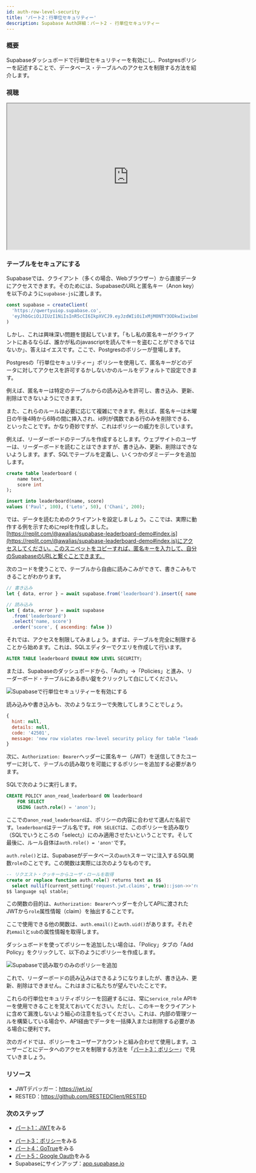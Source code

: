 ```yaml
---
id: auth-row-level-security
title: 'パート2：行単位セキュリティー'
description: Supabase Auth詳細：パート2 - 行単位セキュリティー
---
```


### 概要

Supabaseダッシュボードで行単位セキュリティーを有効にし、Postgresポリシーを記述することで、データベース・テーブルへのアクセスを制限する方法を紹介します。

### 視聴

<iframe className="w-full video-with-border" width="640" height="385" src="https://www.youtube-nocookie.com/embed/qY_iQ10IUhs" frameBorder="1" allow="accelerometer; autoplay; clipboard-write; encrypted-media; gyroscope; picture-in-picture" allowFullScreen></iframe>

### テーブルをセキュアにする

Supabaseでは、クライアント（多くの場合、Webブラウザー）から直接データにアクセスできます。そのためには、SupabaseのURLと匿名キー（Anon key）を以下のように`supabase-js`に渡します。

```js
const supabase = createClient(
  'https://qwertyuiop.supabase.co',
  'eyJhbGciOiJIUzI1NiIsInR5cCI6IkpXVCJ9.eyJzdWIiOiIxMjM0NTY3ODkwIiwibmFtZSI6IkpvaG4gRG9lIiwiaWF0IjoxNTE2MjM5MDIyfQ.SflKxwRJSMeKKF2QT4fwpMeJf36POk6yJV_adQssw5c'
)
```

しかし、これは興味深い問題を提起しています。「もし私の匿名キーがクライアントにあるならば、誰かが私のjavascriptを読んでキーを盗むことができるではないか」、答えはイエスです。ここで、Postgresのポリシーが登場します。

Postgresの「行単位セキュリティー」ポリシーを使用して、匿名キーがどのデータに対してアクセスを許可するかしないかのルールをデフォルトで設定できます。

例えば、匿名キーは特定のテーブルからの読み込みを許可し、書き込み、更新、削除はできないようにできます。

また、これらのルールは必要に応じて複雑にできます。例えば、匿名キーは木曜日の午後4時から6時の間に挿入され、id列が偶数である行のみを削除できる、といったことです。かなり奇妙ですが、これはポリシーの威力を示しています。

例えば、リーダーボードのテーブルを作成するとします。ウェブサイトのユーザーは、リーダーボードを読むことはできますが、書き込み、更新、削除はできないようします。まず、SQLでテーブルを定義し、いくつかのダミーデータを追加します。

```sql
create table leaderboard (
    name text,
    score int
);

insert into leaderboard(name, score)
values ('Paul', 100), ('Leto', 50), ('Chani', 200);
```

では、データを読むためのクライアントを設定しましょう。ここでは、実際に動作する例を示すためにreplを作成しました。[https://replit.com/@awalias/supabase-leaderboard-demo#index.js](https://replit.com/@awalias/supabase-leaderboard-demo#index.js)にアクセスしてください。このスニペットをコピーすれば、匿名キーを入力して、自分のSupabaseのURLと繋ぐことできます。

次のコードを使うことで、テーブルから自由に読みこみができて、書きこみもできることがわかります。

```js
// 書き込み
let { data, error } = await supabase.from('leaderboard').insert({ name: 'Bob', score: 99999 })

// 読み込み
let { data, error } = await supabase
  .from('leaderboard')
  .select('name, score')
  .order('score', { ascending: false })
```

それでは、アクセスを制限してみましょう。まずは、テーブルを完全に制限することから始めます。これは、SQLエディターでクエリを作成して行います。

```sql
ALTER TABLE leaderboard ENABLE ROW LEVEL SECURITY;
```

または、Supabaseのダッシュボードから、「Auth」→「Policies」と進み、リーダーボード・テーブルにある赤い錠をクリックして白にしてください。

![Supabaseで行単位セキュリティーを有効にする](/img/auth-deep-dive-2.png)

読み込みや書き込みも、次のようなエラーで失敗してしまうことでしょう。

```jsx
{
  hint: null,
  details: null,
  code: '42501',
  message: 'new row violates row-level security policy for table "leaderboard"'
}
```

次に、`Authorization: Bearer`ヘッダーに匿名キー（JWT）を送信してきたユーザーに対して、テーブルの読み取りを可能にするポリシーを追加する必要があります。

SQLで次のように実行します。

```sql
CREATE POLICY anon_read_leaderboard ON leaderboard
    FOR SELECT
    USING (auth.role() = 'anon');
```

ここでの`anon_read_leaderboard`は、ポリシーの内容に合わせて選んだ名前です。`leaderboard`はテーブル名です。`FOR SELECT`は、このポリシーを読み取り（SQLでいうところの「select」）にのみ適用させたいということです。そして最後に、ルール自体は`auth.role() = 'anon'`です。


`auth.role()`とは、Supabaseがデータベースの`auth`スキーマに注入するSQL関数`role`のことです。この関数は実際には次のようなものです。

```sql
-- リクエスト・クッキーからユーザ・ロールを取得
create or replace function auth.role() returns text as $$
  select nullif(current_setting('request.jwt.claims', true)::json->>'role', '')::text;
$$ language sql stable;
```

この関数の目的は、`Authorization: Bearer`ヘッダーを介してAPIに渡されたJWTから`role`属性情報（claim）を抽出することです。

ここで使用できる他の関数は、`auth.email()`と`auth.uid()`があります。それぞれ`email`と`sub`の属性情報を取得します。

ダッシュボードを使ってポリシーを追加したい場合は、「Policy」タブの「Add Policy」をクリックして、以下のようにポリシーを作成します。

![Supabaseで読み取りのみのポリシーを追加](/img/auth-deep-dive-2-2.png)

これで、リーダーボードの読み込みはできるようになりましたが、書き込み、更新、削除はできません。これはまさに私たちが望んでいたことです。

これらの行単位セキュリティポリシーを回避するには、常に`service_role` APIキーを使用できることを覚えておいてください。ただし、このキーをクライアントに含めて漏洩しないよう細心の注意を払ってください。これは、内部の管理ツールを構築している場合や、API経由でデータを一括挿入または削除する必要がある場合に便利です。

次のガイドでは、ポリシーをユーザーアカウントと組み合わせて使用します。ユーザーごとにデータへのアクセスを制限する方法を「[パート3：ポリシー](/docs/learn/auth-deep-dive/auth-policies)」で見ていきましょう。

### リソース

- JWTデバッガー：https://jwt.io/
- RESTED：https://github.com/RESTEDClient/RESTED

### 次のステップ

- [パート1：JWT](/docs/learn/auth-deep-dive/auth-deep-dive-jwts)をみる
<!-- - Watch [Part Two: Row Level Security](/docs/learn/auth-deep-dive/auth-row-level-security) -->
- [パート3：ポリシー](/docs/learn/auth-deep-dive/auth-policies)をみる
- [パート4：GoTrue](/docs/learn/auth-deep-dive/auth-gotrue)をみる
- [パート5：Google Oauth](/docs/learn/auth-deep-dive/auth-google-oauth)をみる
- Supabaseにサインアップ：[app.supabase.io](https://app.supabase.io)
